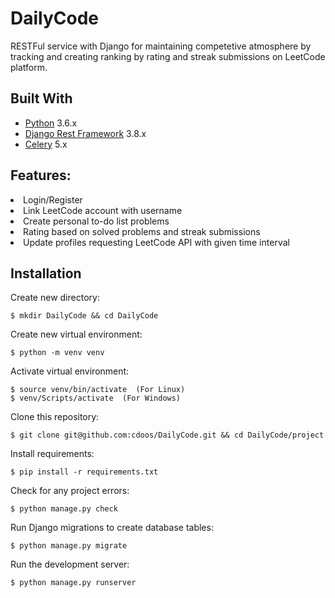 # DailyCode
RESTFul service with Django for maintaining competetive atmosphere by tracking and creating ranking by rating and streak submissions on LeetCode platform.

## Built With

- [Python](https://www.python.org/) 3.6.x
- [Django Rest Framework](http://www.django-rest-framework.org/) 3.8.x
- [Celery](https://api.jquery.com/) 5.x


## Features:
<li>Login/Register</li>
<li>Link LeetCode account with username</li>
<li>Create personal to-do list problems</li>
<li>Rating based on solved problems and streak submissions</li>
<li>Update profiles requesting LeetCode API with given time interval</li>

## Installation

Create new directory:

```shell
$ mkdir DailyCode && cd DailyCode
```

Create new virtual environment:

```shell
$ python -m venv venv
```

Activate virtual environment:

```shell
$ source venv/bin/activate  (For Linux)
$ venv/Scripts/activate  (For Windows)
```

Clone this repository:

```shell
$ git clone git@github.com:cdoos/DailyCode.git && cd DailyCode/project
```

Install requirements:

```shell
$ pip install -r requirements.txt
```

Check for any project errors:

```shell
$ python manage.py check
```

Run Django migrations to create database tables:

```shell
$ python manage.py migrate
```

Run the development server:

```shell
$ python manage.py runserver
```
